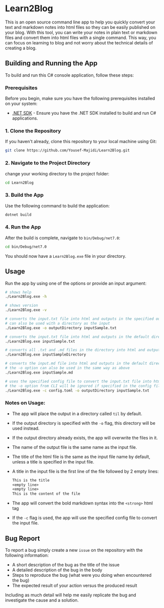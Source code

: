 # Learn2Blog

This is an open source command line app to help you quickly convert your text and markdown notes into html files so they can be easily published on your blog.
With this tool, you can write your notes in plain text or markdown files and convert them into html files with a single command. This way, you can focus on learning to blog and not worry about the technical details of creating a blog.

## Building and Running the App

To build and run this C# console application, follow these steps:

### Prerequisites

Before you begin, make sure you have the following prerequisites installed on your system:

- [.NET SDK](https://dotnet.microsoft.com/en-us/download) - Ensure you have the .NET SDK installed to build and run C# applications.

### 1. Clone the Repository

If you haven't already, clone this repository to your local machine using Git:

```bash
git clone https://github.com/Yousef-Majidi/Learn2Blog.git
```

### 2. Navigate to the Project Directory

change your working directory to the project folder:

```bash
cd Learn2Blog
```

### 3. Build the App

Use the following command to build the application:

```bash
dotnet build
```

### 4. Run the App

After the build is complete, navigate to `bin/Debug/net7.0`:

```bash
cd bin/Debug/net7.0
```

You should now have a `Learn2Blog.exe` file in your directory.

## Usage

Run the app by using one of the options or provide an input argument:

```bash
# shows help
./Learn2Blog.exe -h
```

```bash
# shows version
./Learn2Blog.exe -v
```

```bash
# converts the input.txt file into html and outputs in the specified output directory
# can also be used with a directory as the input
./Learn2Blog.exe -o outputDirectory inputSample.txt
```

```bash
# converts the input.txt file into html and outputs in the default directory
./Learn2Blog.exe inputSample.txt
```

```bash
# converts all .txt and .md files in the directory into html and outputs in the default directory, unless specified with the -o flag
./Learn2Blog.exe inputSampleDirectory
```

```bash
# converts the input.md file into html and outputs in the default directory
# the -o option can also be used in the same way as above
./Learn2Blog.exe inputSample.md
```

```bash
# uses the specified config file to convert the input.txt file into html and outputs in the default directory
# the -o option from CLI will be ignored if specified in the config file
./Learn2Blog.exe -c config.toml -o outputDirectory inputSample.txt
```

### Notes on Usage:

- The app will place the output in a directory called `til` by default.
- If the output directory is specified with the `-o` flag, this directory will be used instead.
- If the output directory already exists, the app will overwrite the files in it.
- The name of the output file is the same name as the input file.
- The title of the html file is the same as the input file name by default, unless a title is specified in the input file.
- A title in the input file is the first line of the file followed by 2 empty lines:

  ```txt
  This is the title
  <empty line>
  <empty line>
  This is the content of the file
  ```

- The app will convert the bold markdown syntax into the `<strong>` html tag
- If the `-c` flag is used, the app will use the specified config file to convert the input file.

## Bug Report

To report a bug simply create a new `issue` on the repository with the following information:

- A short description of the bug as the title of the issue
- A detailed description of the bug in the body
- Steps to reproduce the bug (what were you doing when encountered the bug)
- The expected result of your action versus the produced result

Including as much detail will help me easily replicate the bug and investigate the cause and a solution.
